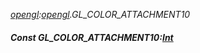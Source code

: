 _[opengl](../../modules/opengl/opengl-module.md):[opengl](../../modules/opengl/opengl-module.md).GL\_COLOR\_ATTACHMENT10_
##### Const GL\_COLOR\_ATTACHMENT10:[Int](../../modules/wonkey/wonkey-types-int.md)
